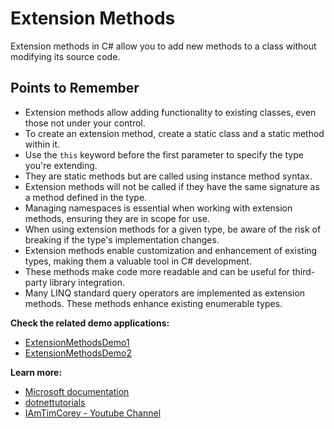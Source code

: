 # Extension Methods

Extension methods in C# allow you to add new methods to a class without modifying its source code.

## Points to Remember

- Extension methods allow adding functionality to existing classes, even those not under your control.
- To create an extension method, create a static class and a static method within it.
- Use the `this` keyword before the first parameter to specify the type you're extending.
- They are static methods but are called using instance method syntax.
- Extension methods will not be called if they have the same signature as a method defined in the type.
- Managing namespaces is essential when working with extension methods, ensuring they are in scope for use.
- When using extension methods for a given type, be aware of the risk of breaking if the type's implementation changes.
- Extension methods enable customization and enhancement of existing types, making them a valuable tool in C# development.
- These methods make code more readable and can be useful for third-party library integration.
- Many LINQ standard query operators are implemented as extension methods. These methods enhance existing enumerable types.


**Check the related demo applications:**

- [ExtensionMethodsDemo1](https://github.com/cmkaya/dotnet-practical-guide/tree/main/demos/CSharpDemoApps/ExtensionMethodsDemo1)
- [ExtensionMethodsDemo2](https://github.com/cmkaya/dotnet-practical-guide/tree/main/demos/CSharpDemoApps/ExtensionMethodsDemo2)

**Learn more:**

- [Microsoft documentation](https://learn.microsoft.com/en-us/dotnet/csharp/programming-guide/classes-and-structs/extension-methods)
- [dotnettutorials](https://dotnettutorials.net/lesson/extension-methods-csharp/?expand_article=1)
- [IAmTimCorey - Youtube Channel](https://youtu.be/C_1DzspLy4Y?si=9ND8H0coydBMzV99)